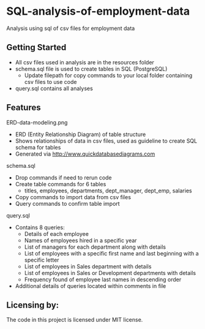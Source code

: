 # SQL-analysis-of-employment-data
Analysis using sql of csv files for employment data


## Getting Started

- All csv files used in analysis are in the resources folder
- schema.sql file is used to create tables in SQL (PostgreSQL)
  - Update filepath for copy commands to your local folder containing csv files to use code
- query.sql contains all analyses

## Features

ERD-data-modeling.png
- ERD (Entity Relationship Diagram) of table structure
- Shows relationships of data in csv files, used as guideline to create SQL schema for tables
- Generated via http://www.quickdatabasediagrams.com


schema.sql
- Drop commands if need to rerun code
- Create table commands for 6 tables
  - titles, employees, departments, dept_manager, dept_emp, salaries
- Copy commands to import data from csv files
- Query commands to confirm table import

query.sql
- Contains 8 queries:
  -   Details of each employee
  -   Names of employees hired in a specific year
  -   List of managers for each department along with details
  -   List of employees with a specific first name and last beginning with a specific letter
  -   List of employees in Sales department with details
  -   List of employees in Sales or Development departments with details
  -   Frequency found of employee last names in descending order
-  Additional details of queries located within comments in file

## Licensing by:

The code in this project is licensed under MIT license.

